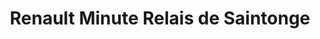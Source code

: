 ---
title: "Renault Minute Relais de Saintonge"
url: /pons/renault-minute-relais-de-saintonge/
shop: réparation de voitures
---